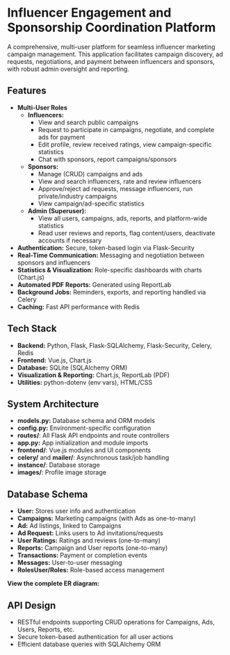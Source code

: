 # Influencer Engagement and Sponsorship Coordination Platform

A comprehensive, multi-user platform for seamless influencer marketing campaign management. This application facilitates campaign discovery, ad requests, negotiations, and payment between influencers and sponsors, with robust admin oversight and reporting.

## Features

- **Multi-User Roles**
    - **Influencers:**
        - View and search public campaigns
        - Request to participate in campaigns, negotiate, and complete ads for payment
        - Edit profile, review received ratings, view campaign-specific statistics
        - Chat with sponsors, report campaigns/sponsors
    - **Sponsors:**
        - Manage (CRUD) campaigns and ads
        - View and search influencers, rate and review influencers
        - Approve/reject ad requests, message influencers, run private/industry campaigns
        - View campaign/ad-specific statistics
    - **Admin (Superuser):**
        - View all users, campaigns, ads, reports, and platform-wide statistics
        - Read user reviews and reports, flag content/users, deactivate accounts if necessary
- **Authentication:** Secure, token-based login via Flask-Security
- **Real-Time Communication:** Messaging and negotiation between sponsors and influencers
- **Statistics \& Visualization:** Role-specific dashboards with charts (Chart.js)
- **Automated PDF Reports:** Generated using ReportLab
- **Background Jobs:** Reminders, exports, and reporting handled via Celery
- **Caching:** Fast API performance with Redis


## Tech Stack

- **Backend:** Python, Flask, Flask-SQLAlchemy, Flask-Security, Celery, Redis
- **Frontend:** Vue.js, Chart.js
- **Database:** SQLite (SQLAlchemy ORM)
- **Visualization \& Reporting:** Chart.js, ReportLab (PDF)
- **Utilities:** python-dotenv (env vars), HTML/CSS


## System Architecture

- **models.py:** Database schema and ORM models
- **config.py:** Environment-specific configuration
- **routes/**: All Flask API endpoints and route controllers
- **app.py:** App initialization and module imports
- **frontend/**: Vue.js modules and UI components
- **celery/** and **mailer/**: Asynchronous task/job handling
- **instance/**: Database storage
- **images/**: Profile image storage


## Database Schema

- **User:** Stores user info and authentication
- **Campaigns:** Marketing campaigns (with Ads as one-to-many)
- **Ad:** Ad listings, linked to Campaigns
- **Ad Request:** Links users to Ad invitations/requests
- **User Ratings:** Ratings and reviews (one-to-many)
- **Reports:** Campaign and User reports (one-to-many)
- **Transactions:** Payment or completion events
- **Messages:** User-to-user messaging
- **RolesUser/Roles:** Role-based access management

**View the complete ER diagram:**


## API Design

- RESTful endpoints supporting CRUD operations for Campaigns, Ads, Users, Reports, etc.
- Secure token-based authentication for all user actions
- Efficient database queries with SQLAlchemy ORM



